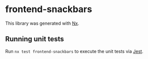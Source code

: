 # frontend-snackbars

This library was generated with [Nx](https://nx.dev).

## Running unit tests

Run `nx test frontend-snackbars` to execute the unit tests via [Jest](https://jestjs.io).
